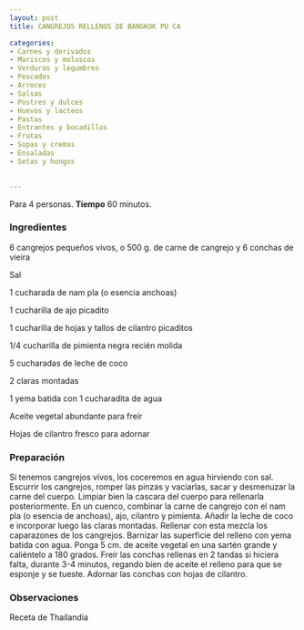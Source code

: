 ```yaml
---
layout: post
title: CANGREJOS RELLENOS DE BANGKOK PU CA

categories:
- Carnes y derivados
- Mariscos y moluscos
- Verduras y legumbres
- Pescados
- Arroces
- Salsas
- Postres y dulces
- Huevos y lacteos
- Pastas
- Entrantes y bocadillos
- Frutas
- Sopas y cremas
- Ensaladas
- Setas y hongos
 

---
```


Para 4 personas.
<b>Tiempo</b> 60 minutos.

<h3>Ingredientes</h3>

6 cangrejos pequeños vivos, o 500 g. de carne de cangrejo y 6 conchas de vieira

Sal

1 cucharada de nam pla (o esencia anchoas)

1 cucharilla de ajo picadito

1 cucharilla de hojas y tallos de cilantro picaditos

1/4 cucharilla de pimienta negra recién molida

5 cucharadas de leche de coco

2 claras montadas

1 yema batida con 1 cucharadita de agua

Aceite vegetal abundante para freír

Hojas de cilantro fresco para adornar

<h3>Preparación</h3>

Si tenemos cangrejos vivos, los coceremos en agua hirviendo con sal. Escurrir los cangrejos, romper las pinzas y vaciarlas, sacar y desmenuzar la carne del cuerpo. Limpiar bien la cascara del cuerpo para rellenarla posteriormente. En un cuenco, combinar la carne de cangrejo con el nam pla (o esencia de anchoas), ajo, cilantro y pimienta. Añadir la leche de coco e incorporar luego las claras montadas. Rellenar con esta mezcla los caparazones de los cangrejos. Barnizar las superficie del relleno con yema batida con agua. Ponga 5 cm. de aceite vegetal en una sartén grande y caliéntelo a 180 grados. Freír las conchas rellenas en 2 tandas si hiciera falta, durante 3-4 minutos, regando bien de aceite el relleno para que se esponje y se tueste. Adornar las conchas con hojas de cilantro.

<h3>Observaciones</h3>

Receta de Thailandia

